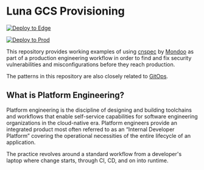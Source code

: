 # Luna GCS Provisioning

[![Deploy to Edge](https://github.com/lunalectric/gcp-luna-gcs/actions/workflows/terraform-edge.yaml/badge.svg)](https://github.com/Lunalectric/gcp-luna-gcs/actions/workflows/terraform-edge.yaml?query=workflow%3Aterraform-edge)

[![Deploy to Prod](https://github.com/lunalectric/gcp-luna-gcs/actions/workflows/terraform-prod.yaml/badge.svg)](https://github.com/Lunalectric/gcp-luna-gcs/actions/workflows/terraform-prod.yaml?query=workflow%3Aterraform-prod)

This repository provides working examples of using [cnspec](https://cnspec.io) by [Mondoo](https://mondoo.com) as part of a production engineering workflow in order to find and fix security vulnerabilities and misconfigurations before they reach production.

The patterns in this repository are also closely related to [GitOps](https://www.weave.works/technologies/gitops/). 

## What is Platform Engineering?

Platform engineering is the discipline of designing and building toolchains and workflows that enable self-service capabilities for software engineering organizations in the cloud-native era. Platform engineers provide an integrated product most often referred to as an “Internal Developer Platform” covering the operational necessities of the entire lifecycle of an application.

The practice revolves around a standard workflow from a developer's laptop where change starts, through CI, CD, and on into runtime. 
